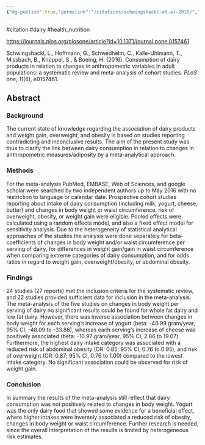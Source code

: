 ```yaml
---
{"dg-publish":true,"permalink":"/citations/schwingshackl-et-al-2016/","tags":["#citation","#dairy","#health_nutrition"],"created":"2025-10-23T17:42:46.300+01:00","updated":"2025-10-23T18:06:08.932+01:00"}
---
```


#citation #dairy #health_nutrition 

https://journals.plos.org/plosone/article?id=10.1371/journal.pone.0157461

Schwingshackl, L., Hoffmann, G., Schwedhelm, C., Kalle-Uhlmann, T., Missbach, B., Knüppel, S., & Boeing, H. (2016). Consumption of dairy products in relation to changes in anthropometric variables in adult populations: a systematic review and meta-analysis of cohort studies. _PLoS one_, _11_(6), e0157461.
## Abstract

### Background

The current state of knowledge regarding the association of dairy products and weight gain, overweight, and obesity is based on studies reporting contradicting and inconclusive results. The aim of the present study was thus to clarify the link between dairy consumption in relation to changes in anthropometric measures/adiposity by a meta-analytical approach.

### Methods

For the meta-analysis PubMed, EMBASE, Web of Sciences, and google scholar were searched by two independent authors up to May 2016 with no restriction to language or calendar date. Prospective cohort studies reporting about intake of dairy consumption (including milk, yogurt, cheese, butter) and changes in body weight or waist circumference, risk of overweight, obesity, or weight gain were eligible. Pooled effects were calculated using a random effects model, and also a fixed effect model for sensitivity analysis. Due to the heterogeneity of statistical analytical approaches of the studies the analysis were done separately for beta-coefficients of changes in body weight and/or waist circumference per serving of dairy, for differences in weight gain/gain in waist circumference when comparing extreme categories of dairy consumption, and for odds ratios in regard to weight gain, overweight/obesity, or abdominal obesity.

### Findings

24 studies (27 reports) met the inclusion criteria for the systematic review, and 22 studies provided sufficient data for inclusion in the meta-analysis. The meta-analysis of the five studies on changes in body weight per serving of dairy no significant results could be found for whole fat dairy and low fat dairy. However, there was inverse association between changes in body weight for each serving’s increase of yogurt (beta: -40.99 gram/year, 95% CI, -48.09 to -33.88), whereas each serving’s increase of cheese was positively associated (beta: -10.97 gram/year, 95% CI, 2.86 to 19.07). Furthermore, the highest dairy intake category was associated with a reduced risk of abdominal obesity (OR: 0.85; 95% CI, 0.76 to 0.95), and risk of overweight (OR: 0.87; 95% CI, 0.76 to 1.00) compared to the lowest intake category. No significant association could be observed for risk of weight gain.

### Conclusion

In summary the results of the meta-analysis still reflect that dairy consumption was not positively related to changes in body weight. Yogurt was the only dairy food that showed some evidence for a beneficial effect, where higher intakes were inversely associated a reduced risk of obesity, changes in body weight or waist circumference. Further research is needed, since the overall interpretation of the results is limited by heterogeneous risk estimates.